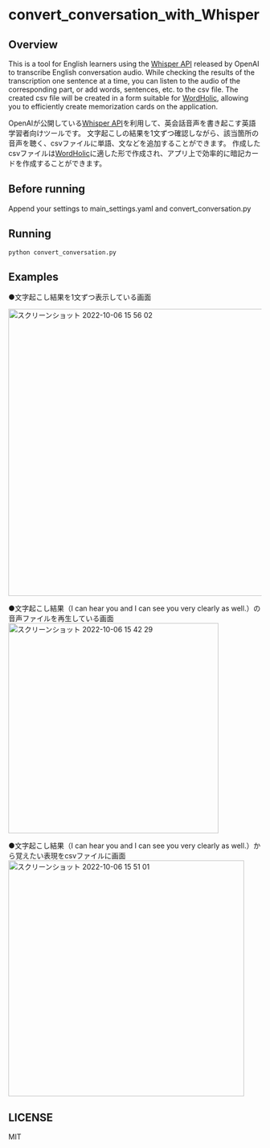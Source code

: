 # convert_conversation_with_Whisper

## Overview
This is a tool for English learners using the [Whisper API](https://github.com/openai/whisper) released by OpenAI to transcribe English conversation audio. 
While checking the results of the transcription one sentence at a time, you can listen to the audio of the corresponding part, or add words, sentences, etc. to the csv file.
The created csv file will be created in a form suitable for [WordHolic](https://www.langholic.com/wordholic), allowing you to efficiently create memorization cards on the application.

OpenAIが公開している[Whisper API](https://github.com/openai/whisper)を利用して、英会話音声を書き起こす英語学習者向けツールです。
文字起こしの結果を1文ずつ確認しながら、該当箇所の音声を聴く、csvファイルに単語、文などを追加することができます。
作成したcsvファイルは[WordHolic](https://www.langholic.com/wordholic)に適した形で作成され、アプリ上で効率的に暗記カードを作成することができます。

## Before running
Append your settings to main_settings.yaml and convert_conversation.py

## Running
```
python convert_conversation.py
```

## Examples
●文字起こし結果を1文ずつ表示している画面

<img width="571" alt="スクリーンショット 2022-10-06 15 56 02" src="https://user-images.githubusercontent.com/85504048/194234742-b474af50-1523-433d-8d31-e6e625102ee3.png">

●文字起こし結果（I can hear you and I can see you very clearly as well.）の音声ファイルを再生している画面
<img width="418" alt="スクリーンショット 2022-10-06 15 42 29" src="https://user-images.githubusercontent.com/85504048/194232631-6d0c0fb6-cc1a-4dbc-8e5c-7465a3361413.png">

●文字起こし結果（I can hear you and I can see you very clearly as well.）から覚えたい表現をcsvファイルに画面
<img width="469" alt="スクリーンショット 2022-10-06 15 51 01" src="https://user-images.githubusercontent.com/85504048/194233768-d1265c8c-8cb7-46f5-af33-893454412243.png">

## LICENSE
MIT
